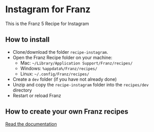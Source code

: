 # Instagram for Franz

This is the Franz 5 Recipe for Instagram

## How to install

- Clone/download the folder `recipe-instagram`.
- Open the Franz Recipe folder on your machine:
  - Mac: `~/Library/Application Support/Franz/recipes/`
  - Windows: `%appdata%/Franz/recipes/`
  - Linux: `~/.config/Franz/recipes/`
- Create a `dev` folder (if you have not already done)
- Unzip and copy the `recipe-instagram` folder into the `recipes/dev` directory
- Restart or reload Franz

## How to create your own Franz recipes

[Read the documentation](https://github.com/meetfranz/plugins)